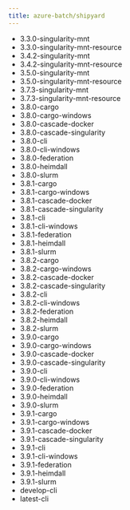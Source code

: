 ```yaml
---
title: azure-batch/shipyard
---
```

- 3.3.0-singularity-mnt
- 3.3.0-singularity-mnt-resource
- 3.4.2-singularity-mnt
- 3.4.2-singularity-mnt-resource
- 3.5.0-singularity-mnt
- 3.5.0-singularity-mnt-resource
- 3.7.3-singularity-mnt
- 3.7.3-singularity-mnt-resource
- 3.8.0-cargo
- 3.8.0-cargo-windows
- 3.8.0-cascade-docker
- 3.8.0-cascade-singularity
- 3.8.0-cli
- 3.8.0-cli-windows
- 3.8.0-federation
- 3.8.0-heimdall
- 3.8.0-slurm
- 3.8.1-cargo
- 3.8.1-cargo-windows
- 3.8.1-cascade-docker
- 3.8.1-cascade-singularity
- 3.8.1-cli
- 3.8.1-cli-windows
- 3.8.1-federation
- 3.8.1-heimdall
- 3.8.1-slurm
- 3.8.2-cargo
- 3.8.2-cargo-windows
- 3.8.2-cascade-docker
- 3.8.2-cascade-singularity
- 3.8.2-cli
- 3.8.2-cli-windows
- 3.8.2-federation
- 3.8.2-heimdall
- 3.8.2-slurm
- 3.9.0-cargo
- 3.9.0-cargo-windows
- 3.9.0-cascade-docker
- 3.9.0-cascade-singularity
- 3.9.0-cli
- 3.9.0-cli-windows
- 3.9.0-federation
- 3.9.0-heimdall
- 3.9.0-slurm
- 3.9.1-cargo
- 3.9.1-cargo-windows
- 3.9.1-cascade-docker
- 3.9.1-cascade-singularity
- 3.9.1-cli
- 3.9.1-cli-windows
- 3.9.1-federation
- 3.9.1-heimdall
- 3.9.1-slurm
- develop-cli
- latest-cli
